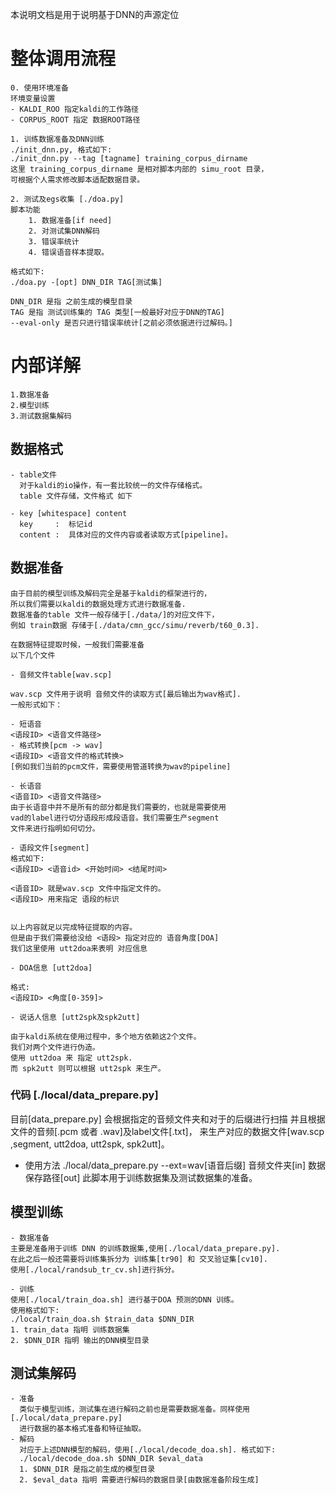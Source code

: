 <!-- Read me for DNN based Direction Of Arrival (DOA) -->

本说明文档是用于说明基于DNN的声源定位

# 整体调用流程
    0. 使用环境准备
    环境变量设置
    - KALDI_ROO 指定kaldi的工作路径
    - CORPUS_ROOT 指定 数据ROOT路径
    
    1. 训练数据准备及DNN训练
    ./init_dnn.py, 格式如下:
    ./init_dnn.py --tag [tagname] training_corpus_dirname
    这里 training_corpus_dirname 是相对脚本内部的 simu_root 目录，
    可根据个人需求修改脚本适配数据目录。

    2. 测试及egs收集 [./doa.py]
    脚本功能
        1. 数据准备[if need]
        2. 对测试集DNN解码
        3. 错误率统计
        4. 错误语音样本提取。
    
    格式如下:
    ./doa.py -[opt] DNN_DIR TAG[测试集]

    DNN_DIR 是指 之前生成的模型目录
    TAG 是指 测试训练集的 TAG 类型[一般最好对应于DNN的TAG]
    --eval-only 是否只进行错误率统计[之前必须依据进行过解码。]

# 内部详解
    1.数据准备
    2.模型训练
    3.测试数据集解码

## 数据格式
    - table文件
      对于kaldi的io操作，有一套比较统一的文件存储格式。
      table 文件存储，文件格式 如下
  
    - key [whitespace] content
      key     :  标记id
      content :  具体对应的文件内容或者读取方式[pipeline]。


## 数据准备
    由于目前的模型训练及解码完全是基于kaldi的框架进行的，
    所以我们需要以kaldi的数据处理方式进行数据准备.
    数据准备的table 文件一般存储于[./data/]的对应文件下，
    例如 train数据 存储于[./data/cmn_gcc/simu/reverb/t60_0.3].

    在数据特征提取时候，一般我们需要准备
    以下几个文件

    - 音频文件table[wav.scp]

    wav.scp 文件用于说明 音频文件的读取方式[最后输出为wav格式].
    一般形式如下：

    - 短语音
    <语段ID> <语音文件路径>
    - 格式转换[pcm -> wav]
    <语段ID> <语音文件的格式转换>
    [例如我们当前的pcm文件，需要使用管道转换为wav的pipeline]

    - 长语音
    <语音ID> <语音文件路径>
    由于长语音中并不是所有的部分都是我们需要的，也就是需要使用
    vad的label进行切分语段形成段语音。我们需要生产segment
    文件来进行指明如何切分。
    
    - 语段文件[segment]
    格式如下:
    <语段ID> <语音id> <开始时间> <结尾时间>

    <语音ID> 就是wav.scp 文件中指定文件的。
    <语段ID> 用来指定 语段的标识
    

    以上内容就足以完成特征提取的内容。
    但是由于我们需要给没给 <语段> 指定对应的 语音角度[DOA]
    我们这里使用 utt2doa来表明 对应信息

    - DOA信息 [utt2doa]

    格式:
    <语段ID> <角度[0-359]>

    - 说话人信息 [utt2spk及spk2utt]

    由于kaldi系统在使用过程中，多个地方依赖这2个文件。
    我们对两个文件进行伪造。
    使用 utt2doa 来 指定 utt2spk.
    而 spk2utt 则可以根据 utt2spk 来生产。
  
  ### 代码 [./local/data_prepare.py]
  目前[data_prepare.py] 会根据指定的音频文件夹和对于的后缀进行扫描
  并且根据文件的音频[.pcm 或者 .wav]及label文件[.txt]，
  来生产对应的数据文件[wav.scp ,segment, utt2doa, utt2spk, spk2utt]。
  - 使用方法
    ./local/data_prepare.py --ext=wav[语音后缀] 音频文件夹[in] 数据保存路径[out]
  此脚本用于训练数据集及测试数据集的准备。
    
## 模型训练
    - 数据准备
    主要是准备用于训练 DNN 的训练数据集,使用[./local/data_prepare.py].
    在此之后一般还需要将训练集拆分为 训练集[tr90] 和 交叉验证集[cv10].
    使用[./local/randsub_tr_cv.sh]进行拆分。
    
    - 训练
    使用[./local/train_doa.sh] 进行基于DOA 预测的DNN 训练。 
    使用格式如下:
    ./local/train_doa.sh $train_data $DNN_DIR
    1. train_data 指明 训练数据集
    2. $DNN_DIR 指明 输出的DNN模型目录

    

## 测试集解码
    - 准备
      类似于模型训练，测试集在进行解码之前也是需要数据准备。同样使用[./local/data_prepare.py]
      进行数据的基本格式准备和特征抽取。
    - 解码
      对应于上述DNN模型的解码，使用[./local/decode_doa.sh]. 格式如下:
      ./local/decode_doa.sh $DNN_DIR $eval_data
      1. $DNN_DIR 是指之前生成的模型目录
      2. $eval_data 指明 需要进行解码的数据目录[由数据准备阶段生成]
      

